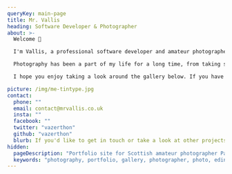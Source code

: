 ```yaml
---
queryKey: main-page
title: Mr. Vallis 
heading: Software Developer & Photographer
about: >-
  Welcome 👋

  I'm Vallis, a professional software developer and amateur photographer based in Edinburgh, Scotland. This site is my little space on the internet where I can share photos with family and friends, and experiment with new ideas in web development and design.

  Photography has been a part of my life for a long time, from taking snaps of my mates riding bikes in the woods when we were growing up to night club photography while at uni and more recently shooting weddings, events, travel, wildlife and theatre. I prefer not to specialise in one particular area of photography, keeping an open mind and trying new techniques as I discover them.

  I hope you enjoy taking a look around the gallery below. If you have any comments or feedback I'd love to hear from you!

picture: /img/me-tintype.jpg
contact:
  phone: ""
  email: contact@mrvallis.co.uk
  insta: ""
  facebook: ""
  twitter: "vazerthon"
  github: "vazerthon"
  blurb: If you'd like to get in touch or take a look at other projects I'm involed in you can find me on GitHub or Twitter, or you can email me
hidden:
  pageDescription: "Portfolio site for Scottish amateur photographer Paul Vallis"
  keywords: "photography, portfolio, gallery, photographer, photo, edinburgh, scotland"
---
```

